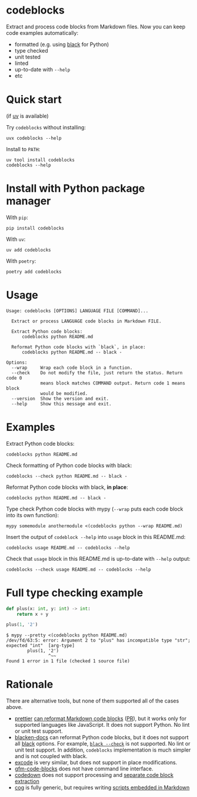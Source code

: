 # codeblocks

Extract and process code blocks from Markdown files. Now you can keep code examples automatically:

* formatted (e.g. using [black][] for Python)
* type checked
* unit tested
* linted
* up-to-date with `--help`
* etc

# Quick start

(if [uv](https://docs.astral.sh/uv/) is available)

Try `codeblocks` without installing:

```
uvx codeblocks --help
```

Install to `PATH`:

```
uv tool install codeblocks
codeblocks --help
```

# Install with Python package manager

With `pip`:
```
pip install codeblocks
```

With `uv`:
```
uv add codeblocks
```

With `poetry`:
```
poetry add codeblocks
```

# Usage

```usage
Usage: codeblocks [OPTIONS] LANGUAGE FILE [COMMAND]...

  Extract or process LANGUAGE code blocks in Markdown FILE.

  Extract Python code blocks:
      codeblocks python README.md

  Reformat Python code blocks with `black`, in place:
      codeblocks python README.md -- black -

Options:
  --wrap     Wrap each code block in a function.
  --check    Do not modify the file, just return the status. Return code 0
             means block matches COMMAND output. Return code 1 means block
             would be modified.
  --version  Show the version and exit.
  --help     Show this message and exit.
```

# Examples

Extract Python code blocks:
```
codeblocks python README.md
```

Check formatting of Python code blocks with black:
```
codeblocks --check python README.md -- black -
```

Reformat Python code blocks with black, **in place**:
```
codeblocks python README.md -- black -
```

Type check Python code blocks with mypy (`--wrap` puts each code block into its own function):
```
mypy somemodule anothermodule <(codeblocks python --wrap README.md)
```

Insert the output of `codeblock --help` into `usage` block in this README.md:
```
codeblocks usage README.md -- codeblocks --help
```

Check that `usage` block in this README.md is up-to-date with `--help` output:
```
codeblocks --check usage README.md -- codeblocks --help
```

# Full type checking example

```python
def plus(x: int, y: int) -> int:
    return x + y

plus(1, '2')
```

```
$ mypy --pretty <(codeblocks python README.md)
/dev/fd/63:5: error: Argument 2 to "plus" has incompatible type "str"; expected "int"  [arg-type]
        plus(1, '2')
                ^~~
Found 1 error in 1 file (checked 1 source file)
```

# Rationale

There are alternative tools, but none of them supported all of the cases above.

* [prettier][] [can reformat Markdown code blocks][prettier-md] ([PR][prettier-pr]), but it works only for supported languages like JavaScript. It does not support Python. No lint or unit test support.
* [blacken-docs][] can reformat Python code blocks, but it does not support all [black][] options. For example, [`black --check`][blacken-check] is not supported. No lint or unit test support. In addition, `codeblocks` implementation is much simpler and is not coupled with black.
* [excode][] is very similar, but does not support in place modifications.
* [gfm-code-blocks][] does not have command line interface.
* [codedown][] does not support processing and [separate code block extraction](https://github.com/earldouglas/codedown/issues/9)
* [cog][] is fully generic, but requires writing [scripts embedded in Markdown][cog-help]

[black]: https://github.com/psf/black
[prettier]: https://prettier.io
[prettier-md]: https://prettier.io/blog/2017/11/07/1.8.0.html#markdown-support
[prettier-pr]: https://github.com/prettier/prettier/pull/2943
[blacken-docs]: https://github.com/asottile/blacken-docs
[blacken-check]: https://github.com/asottile/blacken-docs/issues/42
[excode]: https://github.com/nschloe/excode
[gfm-code-blocks]: https://github.com/jonschlinkert/gfm-code-blocks
[cog-help]: https://til.simonwillison.net/python/cog-to-update-help-in-readme
[codedown]: https://github.com/earldouglas/codedown
[cog]: https://nedbatchelder.com/code/cog
